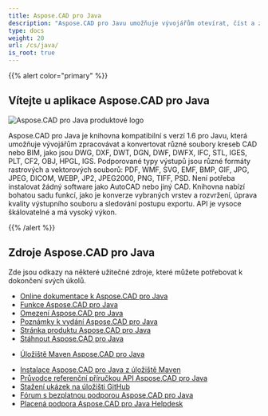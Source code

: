 ```yaml
---
title: Aspose.CAD pro Java
description: "Aspose.CAD pro Javu umožňuje vývojářům otevírat, číst a zpracovávat soubory AutoCAD DWG, DXF, DWT a další formáty souborů CAD a BIM, jako jsou: DGN, DWF, DWFX, IFC, STL, IGES, PLT, CF2, OBJ, HPGL, IGS."
type: docs
weight: 20
url: /cs/java/
is_root: true
---
```


{{% alert color="primary" %}}

## **Vítejte u aplikace Aspose.CAD pro Java**

![Aspose.CAD pro Java produktové logo](home_1.png)

Aspose.CAD pro Java je knihovna kompatibilní s verzí 1.6 pro Javu, která umožňuje vývojářům zpracovávat a konvertovat různé soubory kreseb CAD nebo BIM, jako jsou DWG, DXF, DWT, DGN, DWF, DWFX, IFC, STL, IGES, PLT, CF2, OBJ, HPGL, IGS. Podporované typy výstupů jsou různé formáty rastrových a vektorových souborů: PDF, WMF, SVG, EMF, BMP, GIF, JPG, JPEG, DICOM, WEBP, JP2, JPEG2000, PNG, TIFF, PSD. Není potřeba instalovat žádný software jako AutoCAD nebo jiný CAD.
Knihovna nabízí bohatou sadu funkcí, jako je konverze vybraných vrstev a rozvržení, úprava kvality výstupního souboru a sledování postupu exportu. API je vysoce škálovatelné a má vysoký výkon.

{{% /alert %}}

## **Zdroje Aspose.CAD pro Java**

Zde jsou odkazy na některé užitečné zdroje, které můžete potřebovat k dokončení svých úkolů.

- [Online dokumentace k Aspose.CAD pro Java](/cs/cad/java/)
- [Funkce Aspose.CAD pro Java](/cs/cad/java/product-overview/#advanced-api-features)
- [Omezení Aspose.CAD pro Java](/cs/cad/java/product-overview/#not-yet-supported)
- [Poznámky k vydání Aspose.CAD pro Java](https://releases.aspose.com/cad/java/release-notes/)
- [Stránka produktu Aspose.CAD pro Java](https://products.aspose.com/cad/java/)
- [Stáhnout Aspose.CAD pro Java](https://releases.aspose.com/cad/java/)
* [Úložiště Maven Aspose.CAD pro Java](https://releases.aspose.com/java/repo/com/aspose/aspose-cad/)
- [Instalace Aspose.CAD pro Java z úložiště Maven](/cs/cad/java/installation/)
- [Průvodce referenční příručkou API Aspose.CAD pro Java](https://reference.aspose.com/cad/java)
- [Stažení ukázek na úložišti GitHub](https://github.com/aspose-cad/Aspose.CAD-for-Java)
- [Fórum s bezplatnou podporou Aspose.CAD pro Java](https://forum.aspose.com/c/cad/19)
- [Placená podpora Aspose.CAD pro Java Helpdesk](https://helpdesk.aspose.com/)
